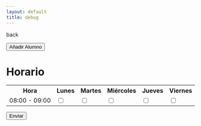 ```yaml
---
layout: default
title: debug
---
```


back

<button id="add-student-btn">Añadir Alumno</button>

<script type="module">
    import { initializeApp } from "https://www.gstatic.com/firebasejs/9.6.1/firebase-app.js";
    import { getFirestore, doc, setDoc } from "https://www.gstatic.com/firebasejs/9.6.1/firebase-firestore.js";

    const firebaseConfig = {
        apiKey: "AIzaSyCBJWfRiKmrVLKXLJ_cY9XQlg0D7U56ZqE",
        authDomain: "popcarautohorario.firebaseapp.com",
        projectId: "popcarautohorario",
        storageBucket: "popcarautohorario.appspot.com",
        messagingSenderId: "1046371810802",
        appId: "1:1046371810802:web:8b9944cd5001359ac23f6b",
        measurementId: "G-WK8NCRW5J6",
        databaseURL: "https://popcarautohorario-default-rtdb.europe-west1.firebasedatabase.app/"
    };

    // Inicializar Firebase
    const app = initializeApp(firebaseConfig);
    const db = getFirestore(app);

    document.getElementById('add-student-btn').addEventListener('click', async () => {
        const studentName = prompt("Introduce el nombre del alumno:");
        if (studentName) {
            const studentData = {
                nombre: studentName,
                disponibilidad: Array(48).fill(false) // Array de 48 bools inicializados a false
            };

            try {
                await setDoc(doc(db, "alumnos", studentName), studentData);
                alert("Alumno añadido correctamente");
            } catch (error) {
                console.error("Error añadiendo el alumno: ", error);
                alert("Hubo un error al añadir el alumno");
            }
        }
    });
</script>

# Horario

<table>
  <tr>
    <th>Hora</th>
    <th>Lunes</th>
    <th>Martes</th>
    <th>Miércoles</th>
    <th>Jueves</th>
    <th>Viernes</th>
  </tr>
  <tr>
    <td>08:00 - 09:00</td>
    <td><input type="checkbox" id="mon1"></td>
    <td><input type="checkbox" id="tue1"></td>
    <td><input type="checkbox" id="wed1"></td>
    <td><input type="checkbox" id="thu1"></td>
    <td><input type="checkbox" id="fri1"></td>
  </tr>
  <!-- Añade más filas según sea necesario -->
</table>

<button onclick="sendData()">Enviar</button>

<script>
  function sendData() {
    const schedule = [
      document.getElementById('mon1').checked,
      document.getElementById('tue1').checked,
      document.getElementById('wed1').checked,
      document.getElementById('thu1').checked,
      document.getElementById('fri1').checked,
      // Añade más elementos según sea necesario
    ];

    // Aquí puedes enviar el arreglo a tu base de datos
    console.log(schedule); // Por ahora, solo lo mostramos en la consola
  }
</script>
